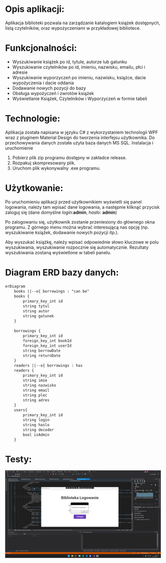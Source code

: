 # Opis aplikacji:

Aplikacja biblioteki pozwala na zarządzanie katalogiem książek dostępnych, listą czytelników, oraz wypożyczeniami w przykładowej bibliotece.

# Funkcjonalności:

- Wyszukiwanie książek po id, tytule, autorze lub gatunku
- Wyszukiwanie czytelników po id, imieniu, nazwisku, emailu, płci i adresie
- Wyszukiwanie wyporzyczeń po imieniu, nazwisku, książce, dacie wypożyczenia i dacie oddania
- Dodawanie nowych pozycji do bazy
- Obsługa wypożyczeń i zwrotów książek
- Wyświetlanie Książek, Czytelników i Wyporzyczeń w formie tabeli

# Technologie:

Aplikacja została napisana w języku C# z wykorzystaniem technologii WPF wraz z pluginem Material Design do tworzenia interfejsu użytkownika. Do przechowywania danych została użyta baza danych MS SQL.
Instalacja i uruchomienie

1. Pobierz plik zip programu dostępny w zakładce release.
2. Rozpakuj skompresowany plik.
3. Uruchom plik wykonywalny .exe programu.

# Użytkowanie:
Po uruchomieniu aplikacji przed użytkownikiem wyświetli się panel logowania, należy tam wpisać dane logowania, a następnie kliknąć przycisk zaloguj się (dane domyślne *login*:**admin**, *hasło*: **admin**)

Po zalogowaniu się, użytkownik zostanie przeniesiony do głównego okna programu. Z górnego menu można wybrać interesującą nas opcję (np. wyszukiwanie książek, dodawanie nowych pozycji itp.).

Aby wyszukać książkę, należy wpisać odpowiednie słowo kluczowe w polu wyszukiwania, wyszukiwanie rozpocznie się automatycznie. Rezultaty wyszukiwania zostaną wyświetlone w tabeli panelu.

# Diagram ERD bazy danych:
```mermaid
erDiagram
    books ||--o{ borrowings : "can be"
    books {
        primary_key_int id
        string tytul
        string autor
        string gatunek
    }
    
    borrowings {
        primary_key_int id
        foreign_key_int bookId
        foreign_key_int userId
        string borrowDate
        string returnDate
    }
    readers ||--o{ borrowings : has
    readers {
        primary_key_int id
        string imie
        string nazwisko
        string email
        string plec
        string adres
    }
    users{
        primary_key_int id
        string login
        string haslo
        string decoder
        bool isAdmin
    }
```
# Testy:
![Image alt text](/testy_zdjecia/login_inv.png "Invalid login")


